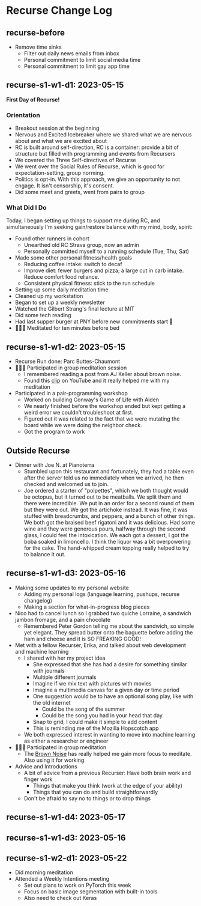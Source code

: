 # Recurse Change Log

## recurse-before

- Remove time sinks
  - Filter out daily news emails from inbox
  - Personal commitment to limit social media time
  - Personal commitment to limit gay app time

## recurse-s1-w1-d1: 2023-05-15

**First Day of Recurse!**

### Orientation

- Breakout session at the beginning
- Nervous and Excited Icebreaker where we shared what we are nervous about and what we are excited about
- RC is built around self-direction, RC is a container: provide a bit of structure but filled with programming and events from Recursers
- We covered the Three Self-directives of Recurse
- We went over the Social Rules of Recurse, which is good for expectation-setting, group norming.
- Politics is opt-in. With this approach, we give an opportunity to not engage. It isn't censorship, it's consent.
- Did some meet and greets, went from pairs to group

### What Did I Do

Today, I began setting up things to support me during RC, and simultaneously I'm seeking gain/restore balance with my mind, body, spirit:

- Found other runners in cohort
  - Unearthed old RC Strava group, now an admin
  - Personally committed myself to a running schedule (Tue, Thu, Sat)
- Made some other personal fitness/health goals
  - Reducing coffee intake: switch to decaf
  - Improve diet: fewer burgers and pizza; a large cut in carb intake. Reduce comfort food reliance.
  - Consistent physical fitness: stick to the run schedule
- Setting up some daily meditation time
- Cleaned up my workstation
- Began to set up a weekly newsletter
- Watched the Gilbert Strang's final lecture at MIT
- Did some tech reading
- Had last supper burger at PNY before new commitments start 🥲
- 🧘🏾‍♂️ Meditated for ten minutes before bed

## recurse-s1-w1-d2: 2023-05-15

- Recurse Run done: Parc Buttes-Chaumont
- 🧘🏾‍♂️ Participated in group meditation session
  - I remembered reading a post from AJ Keller about brown noise.
  - Found this [clip](https://www.youtube.com/watch?v=RqzGzwTY-6w) on YouTube and it really helped me with my meditation
- Participated in a pair-programming workshop
  - Worked on building Conway's Game of Life with Aiden
  - We nearly finished before the workshop ended but kept getting a weird error we couldn't troubleshoot at first.
  - Figured out it was related to the fact that we were mutating the board while we were doing the neighbor check.
  - Got the program to work

## Outside Recurse

- Dinner with Joe N. at Pianoterra
  - Stumbled upon this restaurant and fortunately, they had a table even after the server told us no immediately when we arrived, he then checked and welcomed us to join.
  - Joe ordered a starter of "polpettes", which we both thought would be octopus, but it turned out to be meatballs. We split them and there were incredible. We put in an order for a second round of them but they were out. We got the artichoke instead. It was fine, it was stuffed with breadcrumbs, and peppers, and a bunch of other things. We both got the braised beef rigatoni and it was delicious. Had some wine and they were generous pours, halfway through the second glass, I could feel the intoxication. We each got a dessert, I got the boba soaked in limoncello. I think the liquor was a bit overpowering for the cake. The hand-whipped cream topping really helped to try to balance it out.

## recurse-s1-w1-d3: 2023-05-16

- Making some updates to my personal website
  - Adding my personal logs (language learning, pushups, recurse changelog)
  - Making a section for what-in-progress blog pieces
- Nico had to cancel lunch so I grabbed two quiche Lorraine, a sandwich jambon fromage, and a pain chocolate
  - Remembered Peter Gordon telling me about the sandwich, so simple yet elegant. They spread butter onto the baguette before adding the ham and cheese and it is SO FREAKING GOOD!
- Met with a fellow Recurser, Erika, and talked about web development and machine learning
  - I shared with her my project idea
    - She expressed that she has had a desire for something similar with journals
    - Multiple different journals
    - Imagine if we mix text with pictures with movies
    - Imagine a multimedia canvas for a given day or time period
    - One suggestion would be to have an optional song play, like with the old internet
      - Could be the song of the summer
      - Could be the song you had in your head that day
    - Snap to grid, I could make it simple to add content
    - This is reminding me of the Mozilla Hopscotch app
  - We both expressed interest in wanting to move into machine learning as either a researcher or engineer
- 🧘🏾‍♂️ Participated in group meditation
  - The [Brown Noise](https://www.youtube.com/watch?v=RqzGzwTY-6w) has really helped me gain more focus to meditate. Also using it for working
- Advice and Introductions
  - A bit of advice from a previous Recurser: Have both brain work and finger work
    - Things that make you think (work at the edge of your ability)
    - Things that you can do and build straightforwardly
  - Don't be afraid to say no to things or to drop things

## recurse-s1-w1-d4: 2023-05-17


## recurse-s1-w1-d3: 2023-05-16


## recurse-s1-w2-d1: 2023-05-22
- Did morning meditation
- Attended a Weekly Intentions meeting
  - Set out plans to work on PyTorch this week
  - Focus on basic image segmentation with built-in tools
  - Also need to check out Keras
